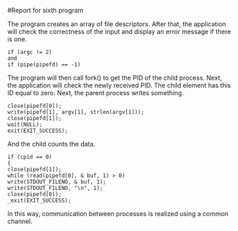 #Report for sixth program

The program creates an array of file descriptors.
After that, the application will check the correctness of the input and display an error message if there is one.
```
if (argc != 2)
and
if (pipe(pipefd) == -1)
```

The program will then call fork() to get the PID of the child process. 
Next, the application will check the newly received PID. 
The child element has this ID equal to zero. Next, the parent process writes something.
```
close(pipefd[0]);
write(pipefd[1], argv[1], strlen(argv[1]));
close(pipefd[1]);
wait(NULL);
exit(EXIT_SUCCESS);
```

And the child counts the data.
```
if (cpid == 0)
{
close(pipefd[1]);
while (read(pipefd[0], & buf, 1) > 0)
write(STDOUT_FILENO, & buf, 1);
write(STDOUT_FILENO, "\n", 1);
close(pipefd[0]);
_exit(EXIT_SUCCESS);
```

In this way, communication between processes is realized using a common channel.
